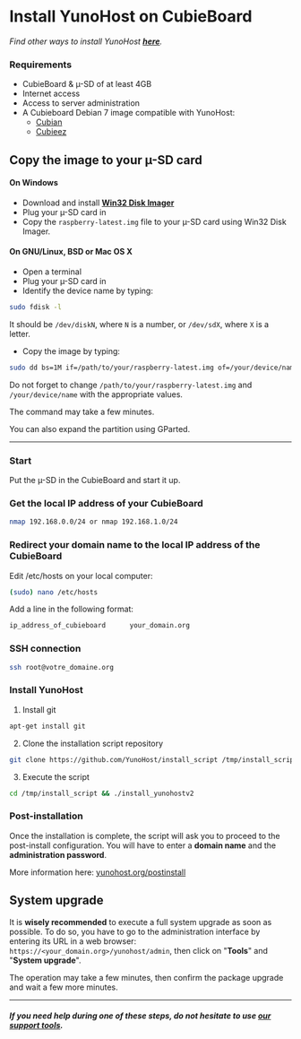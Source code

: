# Install YunoHost on CubieBoard

*Find other ways to install YunoHost **[here](/install)**.*

### Requirements
* CubieBoard & µ-SD of at least 4GB
* Internet access
* Access to server administration
* A Cubieboard Debian 7 image compatible with YunoHost:
    * [Cubian](http://cubian.org/)
    * [Cubieez](http://www.cubieforums.com/index.php?topic=442.0)

## Copy the image to your µ-SD card

#### On Windows
* Download and install **[Win32 Disk Imager](http://sourceforge.net/projects/win32diskimager/)**
* Plug your µ-SD card in
* Copy the `raspberry-latest.img` file to your µ-SD card using Win32 Disk Imager.

#### On GNU/Linux, BSD or Mac OS X
* Open a terminal
* Plug your µ-SD card in
* Identify the device name by typing:

```bash
sudo fdisk -l
```

It should be `/dev/diskN`, where `N` is a number, or `/dev/sdX`, where `X` is a letter.

* Copy the image by typing:

```bash
sudo dd bs=1M if=/path/to/your/raspberry-latest.img of=/your/device/name
```

Do not forget to change `/path/to/your/raspberry-latest.img` and `/your/device/name` with the appropriate values.

The command may take a few minutes.

You can also expand the partition using GParted.

---

### Start
Put the µ-SD in the CubieBoard and start it up.

### Get the local IP address of your CubieBoard
```bash
nmap 192.168.0.0/24 or nmap 192.168.1.0/24
```

### Redirect your domain name to the local IP address of the CubieBoard
Edit /etc/hosts on your local computer:
```bash
(sudo) nano /etc/hosts
```
Add a line in the following format:
```bash
ip_address_of_cubieboard      your_domain.org
```

### SSH connection
```bash
ssh root@votre_domaine.org
```

### Install YunoHost

1. Install git
```bash
apt-get install git
```

2. Clone the installation script repository
```bash
git clone https://github.com/YunoHost/install_script /tmp/install_script
```

3. Execute the script
```bash
cd /tmp/install_script && ./install_yunohostv2
```

### Post-installation

Once the installation is complete, the script will ask you to proceed to the post-install configuration. You will have to enter a **domain name** and the **administration password**.

More information here: [yunohost.org/postinstall](/postinstall)

## System upgrade

It is **wisely recommended** to execute a full system upgrade as soon as possible. To do so, you have to go to the administration interface by entering its URL in a web browser: `https://<your_domain.org>/yunohost/admin`, then click on "**Tools**" and "**System upgrade**".

The operation may take a few minutes, then confirm the package upgrade and wait a few more minutes.

---

#### *If you need help during one of these steps, do not hesitate to use [our support tools](/support).* 